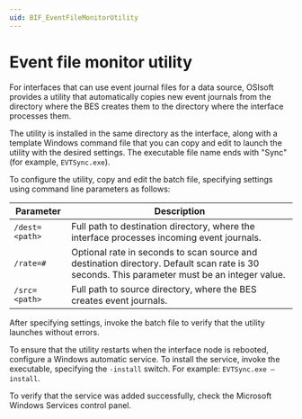 ```yaml
---
uid: BIF_EventFileMonitorUtility
---
```


# Event file monitor utility

<!-- No edits -->

For interfaces that can use event journal files for a data source, OSIsoft provides a utility that automatically copies new event journals from the directory where the BES creates them to the directory where the interface processes them.

The utility is installed in the same directory as the interface, along with a template Windows command file that you can copy and edit to launch the utility with the desired settings. The executable file name ends with "Sync" (for example, `EVTSync.exe`).

To configure the utility, copy and edit the batch file, specifying settings using command line parameters as follows:

| Parameter | Description |
| --------- | ----------- |
| `/dest=<path>` | Full path to destination directory, where the interface processes incoming event journals. |
| `/rate=#` | Optional rate in seconds to scan source and destination directory. Default scan rate is 30 seconds. This parameter must be an integer value. |
| `/src=<path>` | Full path to source directory, where the BES creates event journals. |

After specifying settings, invoke the batch file to verify that the utility launches without errors.

To ensure that the utility restarts when the interface node is rebooted, configure a Windows automatic service. To install the service, invoke the executable, specifying the `-install` switch. For example: `EVTSync.exe –install`.

To verify that the service was added successfully, check the Microsoft Windows Services control panel.
